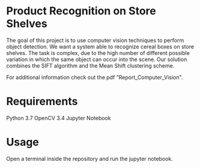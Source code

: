 # Product Recognition on Store Shelves

The goal of this project is to use computer vision techniques to
perform object detection. We want a system able to recognize cereal
boxes on store shelves. The task is complex, due to the high number
of different possible variation in which the same object can occur
into the scene. Our solution combines the SIFT algorithm and the
Mean Shift clustering scheme.

For additional information check out the pdf "Report_Computer_Vision".

# Requirements

Python 3.7
OpenCV 3.4
Jupyter Notebook

# Usage

Open a terminal inside the repository and run the jupyter notebook.

